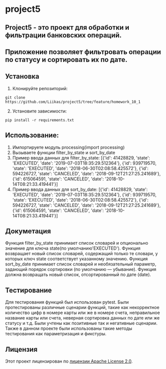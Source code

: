 # project5
## Project5 - это проект для обработки и фильтрации банковских операций. 
## Приложение позволяет фильтровать операции по статусу и сортировать их по дате.
## Установка
1. Клонируйте репозиторий:
```
git clone https://github.com/Liikas/project5/tree/feature/homework_10_1
```
2. Установите зависимости:
```
pip install -r requirements.txt
```
## Использование:
1. Импортируете модуль processing(import processing)
2. Вызываете функции filter_by_state и sort_by_date
3. Пример ввода данных для filter_by_state: [{'id': 41428829, 'state': 'EXECUTED', 'date': '2019-07-03T18:35:29.512364'}, {'id': 939719570, 'state': 'EXECUTED', 'date': '2018-06-30T02:08:58.425572'}, {'id': 594226727, 'state': 'CANCELED', 'date': '2018-09-12T21:27:25.241689'}, {'id': 615064591, 'state': 'CANCELED', 'date': '2018-10-14T08:21:33.419441'}]
4. Пример ввода данных для sort_by_date: [{'id': 41428829, 'state': 'EXECUTED', 'date': '2019-07-03T18:35:29.512364'}, {'id': 939719570, 'state': 'EXECUTED', 'date': '2018-06-30T02:08:58.425572'}, {'id': 594226727, 'state': 'CANCELED', 'date': '2018-09-12T21:27:25.241689'}, {'id': 615064591, 'state': 'CANCELED', 'date': '2018-10-14T08:21:33.419441'}]

## Докуметация 
Функция filter_by_state принимает список словарей и опционально значение для ключа 
state(по умолчанию'EXECUTED'). Функция возвращает новый список словарей, содержащий только те словари, у которых ключ 
state соответствует указанному значению.
Функция sort_by_date принимает список словарей и необязательный параметр, задающий порядок сортировки (по умолчанию — убывание).
Функция должна возвращать новый список, отсортированный по дате (date).

## Тестирование 
Для тестирования функций был использован pytest. 
Были протестированы различные сценарии функций, такие как некорректное количество цифр в номере карты или же в номере счета,
неправильное название карты или счета, неверная сортировка данных по дате или же статусу и т.д.
Были учтены как позитивные так и негативные сценарии. Также в данном проекте были использованы такие методы тестирования 
как параметризация и фикстуры.

## Лицензия
Этот проект лицензирован по [ лицензии Apache License 2.0](LICENSE).
